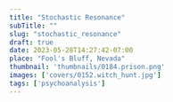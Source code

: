 ```yaml
---
title: "Stochastic Resonance"
subTitle: ""
slug: "stochastic_resonance"
draft: true
date: 2023-05-28T14:27:42-07:00
place: "Fool's Bluff, Nevada"
thumbnail: 'thumbnails/0184.prison.png'
images: ['covers/0152.witch_hunt.jpg']
tags: ['psychoanalysis']
---
```

